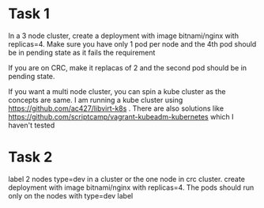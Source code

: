 # Task 1

In a 3 node cluster, create a deployment with image bitnami/nginx with replicas=4. Make sure you have only 1 pod per node and the 4th pod
should be in pending state as it fails the requirement

If you are on CRC, make it replacas of 2 and the second pod should be in pending state.

If you want a multi node cluster, you can spin a kube cluster as the concepts are same. I am running a kube cluster using 
https://github.com/ac427/libvirt-k8s . There are also solutions like https://github.com/scriptcamp/vagrant-kubeadm-kubernetes which I haven't tested


# Task 2

label 2 nodes type=dev in a cluster or the one node in crc cluster.
create deployment with image bitnami/nginx with replicas=4. The pods should run only on the nodes with type=dev label

